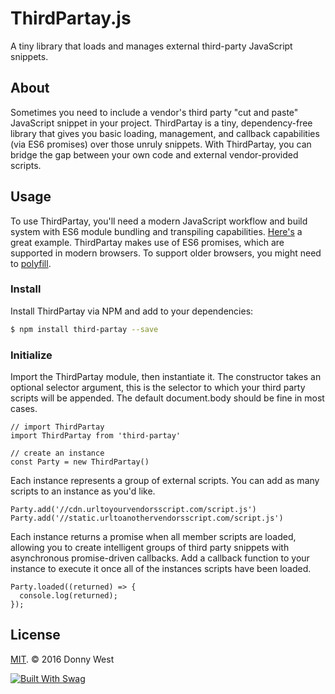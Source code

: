 # ThirdPartay.js

A tiny library that loads and manages external third-party JavaScript snippets.

## About
Sometimes you need to include a vendor's third party "cut and paste" JavaScript snippet in your project.  ThirdPartay is a tiny, dependency-free library that gives you basic loading, management, and callback capabilities (via ES6 promises) over those unruly snippets.  With ThirdPartay, you can bridge the gap between your own code and external vendor-provided scripts.

## Usage
To use ThirdPartay, you'll need a modern JavaScript workflow and build system with ES6 module bundling and transpiling capabilities.  [Here's](https://github.com/callmecavs/outset) a great example.  ThirdPartay makes use of ES6 promises, which are supported in modern browsers.  To support older browsers, you might need to [polyfill](https://github.com/stefanpenner/es6-promise).

### Install
Install ThirdPartay via NPM and add to your dependencies:

```bash
$ npm install third-partay --save
```

### Initialize

Import the ThirdPartay module, then instantiate it.  The constructor takes an optional selector argument, this is the selector to which your third party scripts will be appended.  The default document.body should be fine in most cases.

```es6
// import ThirdPartay
import ThirdPartay from 'third-partay'

// create an instance
const Party = new ThirdPartay()
```

Each instance represents a group of external scripts.  You can add as many scripts to an instance as you'd like.

```es6
Party.add('//cdn.urltoyourvendorsscript.com/script.js')
Party.add('//static.urltoanothervendorsscript.com/script.js')
```

Each instance returns a promise when all member scripts are loaded, allowing you to create intelligent groups of third party snippets with asynchronous promise-driven callbacks.  Add a callback function to your instance to execute it once all of the instances scripts have been loaded.

```es6
Party.loaded((returned) => {
  console.log(returned);
});
```

## License

[MIT](https://opensource.org/licenses/MIT). © 2016 Donny West

[![Built With Swag](http://forthebadge.com/images/badges/built-with-swag.svg)](http://forthebadge.com)
